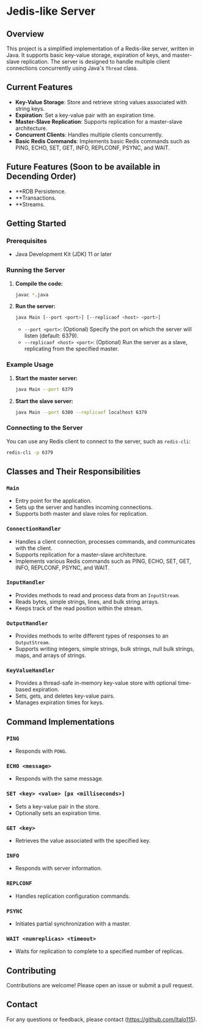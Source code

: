 # Jedis-like Server

## Overview

This project is a simplified implementation of a Redis-like server, written in Java. It supports basic key-value storage, expiration of keys, and master-slave replication. The server is designed to handle multiple client connections concurrently using Java's `Thread` class.

## Current Features

- **Key-Value Storage**: Store and retrieve string values associated with string keys.
- **Expiration**: Set a key-value pair with an expiration time.
- **Master-Slave Replication**: Supports replication for a master-slave architecture.
- **Concurrent Clients**: Handles multiple clients concurrently.
- **Basic Redis Commands**: Implements basic Redis commands such as PING, ECHO, SET, GET, INFO, REPLCONF, PSYNC, and WAIT.

## Future Features (Soon to be available in Decending Order)
- **RDB Persistence.
- **Transactions.
- **Streams.

## Getting Started

### Prerequisites

- Java Development Kit (JDK) 11 or later

### Running the Server

1. **Compile the code:**

   ```sh
   javac *.java
   ```

2. **Run the server:**

   ```sh
   java Main [--port <port>] [--replicaof <host> <port>]
   ```

   - `--port <port>`: (Optional) Specify the port on which the server will listen (default: 6379).
   - `--replicaof <host> <port>`: (Optional) Run the server as a slave, replicating from the specified master.

### Example Usage

1. **Start the master server:**

   ```sh
   java Main --port 6379
   ```

2. **Start the slave server:**

   ```sh
   java Main --port 6380 --replicaof localhost 6379
   ```

### Connecting to the Server

You can use any Redis client to connect to the server, such as `redis-cli`:

```sh
redis-cli -p 6379
```

## Classes and Their Responsibilities

### `Main`

- Entry point for the application.
- Sets up the server and handles incoming connections.
- Supports both master and slave roles for replication.

### `ConnectionHandler`

- Handles a client connection, processes commands, and communicates with the client.
- Supports replication for a master-slave architecture.
- Implements various Redis commands such as PING, ECHO, SET, GET, INFO, REPLCONF, PSYNC, and WAIT.

### `InputHandler`

- Provides methods to read and process data from an `InputStream`.
- Reads bytes, simple strings, lines, and bulk string arrays.
- Keeps track of the read position within the stream.

### `OutputHandler`

- Provides methods to write different types of responses to an `OutputStream`.
- Supports writing integers, simple strings, bulk strings, null bulk strings, maps, and arrays of strings.

### `KeyValueHandler`

- Provides a thread-safe in-memory key-value store with optional time-based expiration.
- Sets, gets, and deletes key-value pairs.
- Manages expiration times for keys.

## Command Implementations

### `PING`

- Responds with `PONG`.

### `ECHO <message>`

- Responds with the same message.

### `SET <key> <value> [px <milliseconds>]`

- Sets a key-value pair in the store.
- Optionally sets an expiration time.

### `GET <key>`

- Retrieves the value associated with the specified key.

### `INFO`

- Responds with server information.

### `REPLCONF`

- Handles replication configuration commands.

### `PSYNC`

- Initiates partial synchronization with a master.

### `WAIT <numreplicas> <timeout>`

- Waits for replication to complete to a specified number of replicas.

## Contributing

Contributions are welcome! Please open an issue or submit a pull request.


## Contact

For any questions or feedback, please contact (https://github.com/Italo115).

